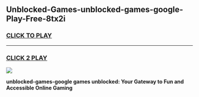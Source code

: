 
## Unblocked-Games-unblocked-games-google-Play-Free-8tx2i
<h3>
<a href="https://premium76.site?title=unblocked-games-google&ref=19M">CLICK TO PLAY</a></h3>
<hr>

<h3>
<a href="https://premium76.site?title=unblocked-games-google&ref=19M">CLICK 2 PLAY</a>
  
</h3>

<a href="https://premium76.site?title=unblocked-games-google&ref=19M"><img src="https://clearcache.store/games.png"></a>


**unblocked-games-google games unblocked: Your Gateway to Fun and Accessible Online Gaming**
